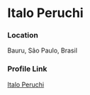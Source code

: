 # Italo Peruchi

### Location

Bauru, São Paulo, Brasil

### Profile Link

[Italo Peruchi](https://github.com/itlpps)
